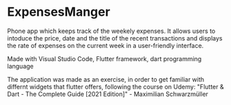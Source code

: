 # ExpensesManger

Phone app which keeps track of the weekely expenses. It allows users to intoduce the price, date and the title of the recent transactions and displays the rate of expenses on the current week in a user-friendly interface.

Made with Visual Studio Code, Flutter framework, dart programming language

The application was made as an exercise, in order to get familiar with differnt widgets that flutter offers, following the course on Udemy: "Flutter & Dart - The Complete Guide [2021 Edition]" - Maximilian Schwarzmüller

